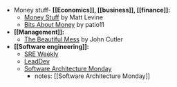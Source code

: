 - Money stuff- **[[Economics]], [[business]], [[finance]]:**
	- [Money Stuff](https://newsletterhunt.com/newsletters/money-stuff-by-matt-levine) by Matt Levine
	- [Bits About Money](https://www.bitsaboutmoney.com/) by patio11
- **[[Management]]:**
	- [The Beautiful Mess](https://cutlefish.substack.com/) by John Cutler
- **[[Software engineering]]:**
	- [SRE Weekly](https://sreweekly.com/)
	- [LeadDev](https://leaddev.com/)
	- [Software Architecture Monday](https://www.developertoarchitect.com/lessons/)
		- notes: [[Software Architecture Monday]]